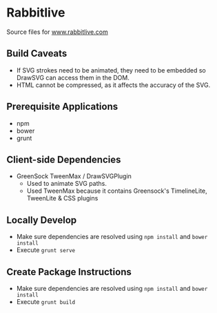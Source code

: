 # Rabbitlive
Source files for www.rabbitlive.com

## Build Caveats
- If SVG strokes need to be animated, they need to be embedded so DrawSVG can access them in the DOM.
- HTML cannot be compressed, as it affects the accuracy of the SVG.

## Prerequisite Applications
- npm
- bower
- grunt

## Client-side Dependencies
- GreenSock TweenMax / DrawSVGPlugin
  - Used to animate SVG paths.
  - Used TweenMax because it contains Greensock's TimelineLite, TweenLite & CSS plugins

## Locally Develop
- Make sure dependencies are resolved using `npm install` and `bower install`
- Execute `grunt serve`

## Create Package Instructions
- Make sure dependencies are resolved using `npm install` and `bower install`
- Execute `grunt build`